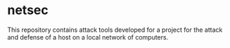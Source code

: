# netsec
This repository contains attack tools developed for a project for the attack and defense of a host on a local network of computers.
